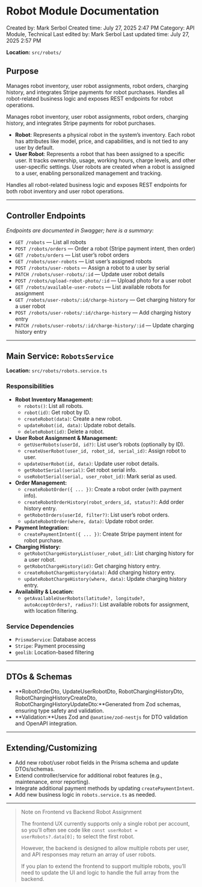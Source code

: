 # Robot Module Documentation

Created by: Mark Serbol
Created time: July 27, 2025 2:47 PM
Category: API Module, Technical
Last edited by: Mark Serbol
Last updated time: July 27, 2025 2:57 PM

**Location:** `src/robots/`

## **Purpose**

Manages robot inventory, user robot assignments, robot orders, charging history, and integrates Stripe payments for robot purchases. Handles all robot-related business logic and exposes REST endpoints for robot operations.

Manages robot inventory, user robot assignments, robot orders, charging history, and integrates Stripe payments for robot purchases.

- **Robot**: Represents a physical robot in the system’s inventory. Each robot has attributes like model, price, and capabilities, and is not tied to any user by default.
- **User Robot**: Represents a robot that has been assigned to a specific user. It tracks ownership, usage, working hours, charge levels, and other user-specific settings. User robots are created when a robot is assigned to a user, enabling personalized management and tracking.

Handles all robot-related business logic and exposes REST endpoints for both robot inventory and user robot operations.

---

## **Controller Endpoints**

*Endpoints are documented in Swagger; here is a summary:*

- `GET /robots` — List all robots
- `POST /robots/orders` — Order a robot (Stripe payment intent, then order)
- `GET /robots/orders` — List user’s robot orders
- `GET /robots/user-robots` — List user’s assigned robots
- `POST /robots/user-robots` — Assign a robot to a user by serial
- `PATCH /robots/user-robots/:id` — Update user robot details
- `POST /robots/upload-robot-photo/:id` — Upload photo for a user robot
- `GET /robots/available-user-robots` — List available robots for assignment
- `GET /robots/user-robots/:id/charge-history` — Get charging history for a user robot
- `POST /robots/user-robots/:id/charge-history` — Add charging history entry
- `PATCH /robots/user-robots/:id/charge-history/:id` — Update charging history entry

---

## **Main Service: `RobotsService`**

**Location:** `src/robots/robots.service.ts`

### Responsibilities

- **Robot Inventory Management:**
    - `robots()`: List all robots.
    - `robot(id)`: Get robot by ID.
    - `createRobot(data)`: Create a new robot.
    - `updateRobot(id, data)`: Update robot details.
    - `deleteRobot(id)`: Delete a robot.
- **User Robot Assignment & Management:**
    - `getUserRobots(userId, id?)`: List user’s robots (optionally by ID).
    - `createUserRobot(user_id, robot_id, serial_id)`: Assign robot to user.
    - `updateUserRobot(id, data)`: Update user robot details.
    - `getRobotSerial(serial)`: Get robot serial info.
    - `useRobotSerial(serial, user_robot_id)`: Mark serial as used.
- **Order Management:**
    - `createRobotOrder({ ... })`: Create a robot order (with payment info).
    - `createRobotOrderHistory(robot_orders_id, status?)`: Add order history entry.
    - `getRobotOrders(userId, filter?)`: List user’s robot orders.
    - `updateRobotOrder(where, data)`: Update robot order.
- **Payment Integration:**
    - `createPaymentIntent({ ... })`: Create Stripe payment intent for robot purchase.
- **Charging History:**
    - `getRobotChargeHistoryList(user_robot_id)`: List charging history for a user robot.
    - `getRobotChargeHistory(id)`: Get charging history entry.
    - `createRobotChargeHistory(data)`: Add charging history entry.
    - `updateRobotChargeHistory(where, data)`: Update charging history entry.
- **Availability & Location:**
    - `getAvailableUserRobots(latitude?, longitude?, autoAcceptOrders?, radius?)`: List available robots for assignment, with location filtering.

### Service Dependencies

- `PrismaService`: Database access
- `Stripe`: Payment processing
- `geolib`: Location-based filtering

---

## **DTOs & Schemas**

- **RobotOrderDto, UpdateUserRobotDto, RobotChargingHistoryDto, RobotChargingHistoryCreateDto, RobotChargingHistoryUpdateDto:**Generated from Zod schemas, ensuring type safety and validation.
- **Validation:**Uses Zod and `@anatine/zod-nestjs` for DTO validation and OpenAPI integration.

---

## **Extending/Customizing**

- Add new robot/user robot fields in the Prisma schema and update DTOs/schemas.
- Extend controller/service for additional robot features (e.g., maintenance, error reporting).
- Integrate additional payment methods by updating `createPaymentIntent`.
- Add new business logic in `robots.service.ts` as needed.

---

> Note on Frontend vs Backend Robot Assignment
> 
> 
> The frontend UX currently supports only a single robot per account, so you’ll often see code like `const userRobot = userRobots?.data[0];` to select the first robot.
> 
> However, the backend is designed to allow multiple robots per user, and API responses may return an array of user robots.
> 
> If you plan to extend the frontend to support multiple robots, you’ll need to update the UI and logic to handle the full array from the backend.
>